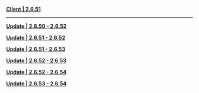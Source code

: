 **[Client | 2.6.51](https://autopatchcn.yuanshen.com/client_app/download/beta_pc/20220401122614_8civQtfGWu5wwZ3Z/YuanShen_2.6.51_beta.zip)**

-----

**[Update | 2.6.50 - 2.6.52](https://autopatchcn.yuanshen.com/client_app/beta_update/hk4e_cn/27/game_2.6.50_2.6.52_hdiff_6hAU1f0SuQiDI7LN.zip)**

**[Update | 2.6.51 - 2.6.52](https://autopatchcn.yuanshen.com/client_app/beta_update/hk4e_cn/27/game_2.6.51_2.6.52_hdiff_4IL3oPljTpvgJ5uK.zip)**

**[Update | 2.6.51 - 2.6.53](https://autopatchcn.yuanshen.com/client_app/beta_update/hk4e_cn/27/game_2.6.51_2.6.53_hdiff_L7QohDTtBIV1de3N.zip)**

**[Update | 2.6.52 - 2.6.53](https://autopatchcn.yuanshen.com/client_app/beta_update/hk4e_cn/27/game_2.6.52_2.6.53_hdiff_JzabOvR81e9W2h4q.zip)**

**[Update | 2.6.52 - 2.6.54](https://autopatchcn.yuanshen.com/client_app/beta_update/hk4e_cn/27/game_2.6.52_2.6.54_hdiff_4DuKR9bHIUSXWi3B.zip)**

**[Update | 2.6.53 - 2.6.54](https://autopatchcn.yuanshen.com/client_app/beta_update/hk4e_cn/27/game_2.6.53_2.6.54_hdiff_MrnTlXh2ECFZkjdz.zip)**
